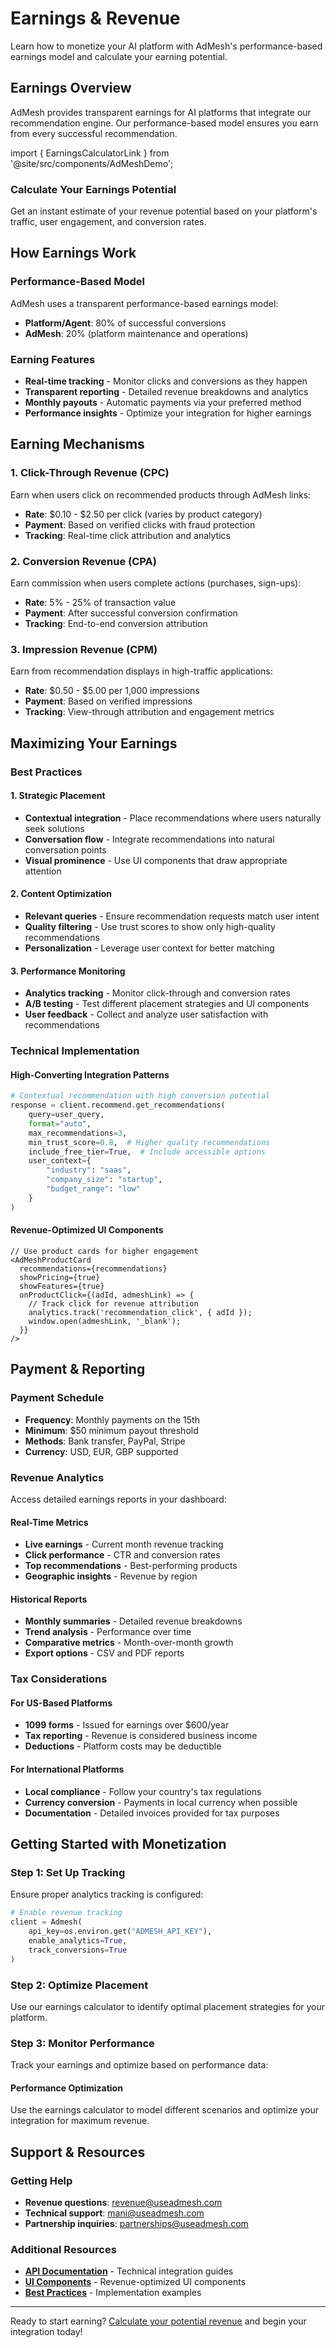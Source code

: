 # Earnings & Revenue

Learn how to monetize your AI platform with AdMesh's performance-based earnings model and calculate your earning potential.

## Earnings Overview

AdMesh provides transparent earnings for AI platforms that integrate our recommendation engine. Our performance-based model ensures you earn from every successful recommendation.

import { EarningsCalculatorLink } from '@site/src/components/AdMeshDemo';

<div className="earnings-calculator-box">
  <h3>Calculate Your Earnings Potential</h3>
  <p>Get an instant estimate of your revenue potential based on your platform's traffic, user engagement, and conversion rates.</p>
  <EarningsCalculatorLink variant="button" text="Open Earnings Calculator" />
</div>

## How Earnings Work

### Performance-Based Model

AdMesh uses a transparent performance-based earnings model:

- **Platform/Agent**: 80% of successful conversions
- **AdMesh**: 20% (platform maintenance and operations)

### Earning Features

- **Real-time tracking** - Monitor clicks and conversions as they happen
- **Transparent reporting** - Detailed revenue breakdowns and analytics
- **Monthly payouts** - Automatic payments via your preferred method
- **Performance insights** - Optimize your integration for higher earnings

## Earning Mechanisms

### 1. Click-Through Revenue (CPC)
Earn when users click on recommended products through AdMesh links:
- **Rate**: $0.10 - $2.50 per click (varies by product category)
- **Payment**: Based on verified clicks with fraud protection
- **Tracking**: Real-time click attribution and analytics

### 2. Conversion Revenue (CPA)
Earn commission when users complete actions (purchases, sign-ups):
- **Rate**: 5% - 25% of transaction value
- **Payment**: After successful conversion confirmation
- **Tracking**: End-to-end conversion attribution

### 3. Impression Revenue (CPM)
Earn from recommendation displays in high-traffic applications:
- **Rate**: $0.50 - $5.00 per 1,000 impressions
- **Payment**: Based on verified impressions
- **Tracking**: View-through attribution and engagement metrics

## Maximizing Your Earnings

### Best Practices

#### 1. Strategic Placement
- **Contextual integration** - Place recommendations where users naturally seek solutions
- **Conversation flow** - Integrate recommendations into natural conversation points
- **Visual prominence** - Use UI components that draw appropriate attention

#### 2. Content Optimization
- **Relevant queries** - Ensure recommendation requests match user intent
- **Quality filtering** - Use trust scores to show only high-quality recommendations
- **Personalization** - Leverage user context for better matching

#### 3. Performance Monitoring
- **Analytics tracking** - Monitor click-through and conversion rates
- **A/B testing** - Test different placement strategies and UI components
- **User feedback** - Collect and analyze user satisfaction with recommendations

### Technical Implementation

#### High-Converting Integration Patterns

```python
# Contextual recommendation with high conversion potential
response = client.recommend.get_recommendations(
    query=user_query,
    format="auto",
    max_recommendations=3,
    min_trust_score=0.8,  # Higher quality recommendations
    include_free_tier=True,  # Include accessible options
    user_context={
        "industry": "saas",
        "company_size": "startup",
        "budget_range": "low"
    }
)
```

#### Revenue-Optimized UI Components

```tsx
// Use product cards for higher engagement
<AdMeshProductCard
  recommendations={recommendations}
  showPricing={true}
  showFeatures={true}
  onProductClick={(adId, admeshLink) => {
    // Track click for revenue attribution
    analytics.track('recommendation_click', { adId });
    window.open(admeshLink, '_blank');
  }}
/>
```

## Payment & Reporting

### Payment Schedule
- **Frequency**: Monthly payments on the 15th
- **Minimum**: $50 minimum payout threshold
- **Methods**: Bank transfer, PayPal, Stripe
- **Currency**: USD, EUR, GBP supported

### Revenue Analytics

Access detailed earnings reports in your dashboard:

#### Real-Time Metrics
- **Live earnings** - Current month revenue tracking
- **Click performance** - CTR and conversion rates
- **Top recommendations** - Best-performing products
- **Geographic insights** - Revenue by region

#### Historical Reports
- **Monthly summaries** - Detailed revenue breakdowns
- **Trend analysis** - Performance over time
- **Comparative metrics** - Month-over-month growth
- **Export options** - CSV and PDF reports

### Tax Considerations

#### For US-Based Platforms
- **1099 forms** - Issued for earnings over $600/year
- **Tax reporting** - Revenue is considered business income
- **Deductions** - Platform costs may be deductible

#### For International Platforms
- **Local compliance** - Follow your country's tax regulations
- **Currency conversion** - Payments in local currency when possible
- **Documentation** - Detailed invoices provided for tax purposes

## Getting Started with Monetization

### Step 1: Set Up Tracking
Ensure proper analytics tracking is configured:

```python
# Enable revenue tracking
client = Admesh(
    api_key=os.environ.get("ADMESH_API_KEY"),
    enable_analytics=True,
    track_conversions=True
)
```

### Step 2: Optimize Placement
Use our earnings calculator to identify optimal placement strategies for your platform.

### Step 3: Monitor Performance
Track your earnings and optimize based on performance data:

<div className="feature-box feature-box--tip">
  <h4>Performance Optimization</h4>
  <p>Use the earnings calculator to model different scenarios and optimize your integration for maximum revenue.</p>
  <EarningsCalculatorLink variant="link" text="Calculate Different Scenarios" />
</div>

## Support & Resources

### Getting Help
- **Revenue questions**: [revenue@useadmesh.com](mailto:revenue@useadmesh.com)
- **Technical support**: [mani@useadmesh.com](mailto:mani@useadmesh.com)
- **Partnership inquiries**: [partnerships@useadmesh.com](mailto:partnerships@useadmesh.com)

### Additional Resources
- **[API Documentation](/api/authentication)** - Technical integration guides
- **[UI Components](/ui-sdk/installation)** - Revenue-optimized UI components
- **[Best Practices](/examples/ai-assistant)** - Implementation examples

---

Ready to start earning? [Calculate your potential revenue](https://useadmesh.com/agents/earnings-calculator) and begin your integration today!
